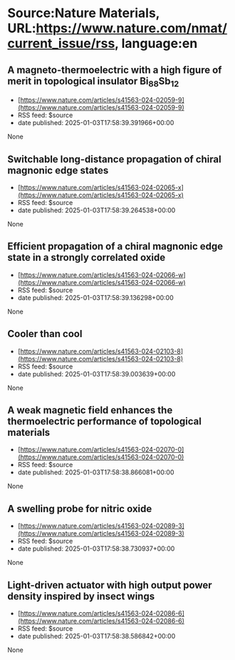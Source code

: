 # Source:Nature Materials, URL:https://www.nature.com/nmat/current_issue/rss, language:en

## A magneto-thermoelectric with a high figure of merit in topological insulator Bi<sub>88</sub>Sb<sub>12</sub>
 - [https://www.nature.com/articles/s41563-024-02059-9](https://www.nature.com/articles/s41563-024-02059-9)
 - RSS feed: $source
 - date published: 2025-01-03T17:58:39.391966+00:00

None

## Switchable long-distance propagation of chiral magnonic edge states
 - [https://www.nature.com/articles/s41563-024-02065-x](https://www.nature.com/articles/s41563-024-02065-x)
 - RSS feed: $source
 - date published: 2025-01-03T17:58:39.264538+00:00

None

## Efficient propagation of a chiral magnonic edge state in a strongly correlated oxide
 - [https://www.nature.com/articles/s41563-024-02066-w](https://www.nature.com/articles/s41563-024-02066-w)
 - RSS feed: $source
 - date published: 2025-01-03T17:58:39.136298+00:00

None

## Cooler than cool
 - [https://www.nature.com/articles/s41563-024-02103-8](https://www.nature.com/articles/s41563-024-02103-8)
 - RSS feed: $source
 - date published: 2025-01-03T17:58:39.003639+00:00

None

## A weak magnetic field enhances the thermoelectric performance of topological materials
 - [https://www.nature.com/articles/s41563-024-02070-0](https://www.nature.com/articles/s41563-024-02070-0)
 - RSS feed: $source
 - date published: 2025-01-03T17:58:38.866081+00:00

None

## A swelling probe for nitric oxide
 - [https://www.nature.com/articles/s41563-024-02089-3](https://www.nature.com/articles/s41563-024-02089-3)
 - RSS feed: $source
 - date published: 2025-01-03T17:58:38.730937+00:00

None

## Light-driven actuator with high output power density inspired by insect wings
 - [https://www.nature.com/articles/s41563-024-02086-6](https://www.nature.com/articles/s41563-024-02086-6)
 - RSS feed: $source
 - date published: 2025-01-03T17:58:38.586842+00:00

None

